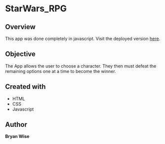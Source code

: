 # StarWars_RPG

## Overview

This app was done completely in javascript.
Visit the deployed version [here](https://coach-bwise.github.io/StarWars_RPG/).

## Objective

The App allows the user to choose a character. They then must defeat the remaining options one at a time to become the winner. 

## Created with

- HTML
- CSS
- Javascript

## Author

**Bryan Wise**
